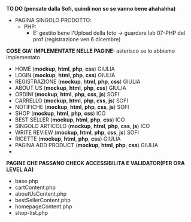 **TO DO (pensate dalla Sofi, quindi non so se vanno bene ahahahha)**
- PAGINA SINGOLO PRODOTTO:
    - PHP:
        - E' gestito bene l'Upload della foto -> guardare lab 07-PHP del prof (registrazione ven 6 dicembre)

**COSE GIA' IMPLEMENTATE NELLE PAGINE:**
asterisco se lo abbiamo implementato
- HOME (**mockup**, **html**, **php**, **css**) GIULIA
- LOGIN (**mockup**, **html**, **php**, **css**) GIULIA
- REGISTRAZIONE (**mockup**, **html**, **php**, **css**) GIULIA
- ABOUT US (**mockup**, **html**, **php**, **css**) GIULIA 
- ORDINI (**mockup**, **html**, **php**, **css**, **js**) SOFI
- CARRELLO (**mockup**, **html**, **php**, **css**, **js**) SOFI
- NOTIFICHE (**mockup**, **html**, **php**, **css**, **js**) SOFI
- SHOP (**mockup**, **html**, **php**, **css**) ICO
- BEST SELLER (**mockup**, **html**, **php**, **css**) ICO
- SINGOLO ARTICOLO (**mockup**, **html**, **php**, **css**, **js**) ICO 
- WRITE REVIEW (**mockup**, **html**, **php**, **css**, **js**) SOFI
- RICETTE (**mockup**, **html**, **php**, **css**) GIULIA
- PAGINA ADD PRODUCT (**mockup**, **html**, **php**, **css**) GIULIA
- 

**PAGINE CHE PASSANO CHECK ACCESSIBILITA E VALIDATOR(PER ORA LEVEL AA)**
- base.php
- cartContent.php
- aboutUsContent.php
- bestSellerContent.php
- homepageContent.php
- shop-list.php